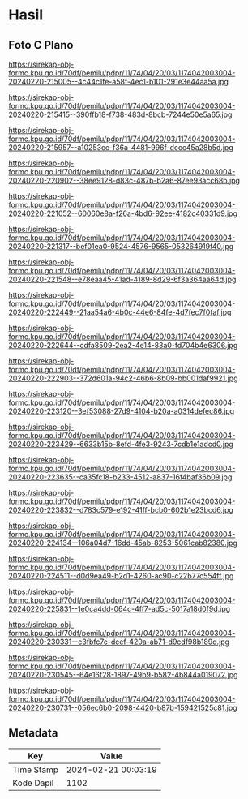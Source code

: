 # Hasil

## Foto C Plano

https://sirekap-obj-formc.kpu.go.id/70df/pemilu/pdpr/11/74/04/20/03/1174042003004-20240220-215005--4c44c1fe-a58f-4ec1-b101-291e3e44aa5a.jpg

https://sirekap-obj-formc.kpu.go.id/70df/pemilu/pdpr/11/74/04/20/03/1174042003004-20240220-215415--390ffb18-f738-483d-8bcb-7244e50e5a65.jpg

https://sirekap-obj-formc.kpu.go.id/70df/pemilu/pdpr/11/74/04/20/03/1174042003004-20240220-215957--a10253cc-f36a-4481-996f-dccc45a28b5d.jpg

https://sirekap-obj-formc.kpu.go.id/70df/pemilu/pdpr/11/74/04/20/03/1174042003004-20240220-220902--38ee9128-d83c-487b-b2a6-87ee93acc68b.jpg

https://sirekap-obj-formc.kpu.go.id/70df/pemilu/pdpr/11/74/04/20/03/1174042003004-20240220-221052--60060e8a-f26a-4bd6-92ee-4182c40331d9.jpg

https://sirekap-obj-formc.kpu.go.id/70df/pemilu/pdpr/11/74/04/20/03/1174042003004-20240220-221317--bef01ea0-9524-4576-9565-053264919f40.jpg

https://sirekap-obj-formc.kpu.go.id/70df/pemilu/pdpr/11/74/04/20/03/1174042003004-20240220-221548--e78eaa45-41ad-4189-8d29-6f3a364aa64d.jpg

https://sirekap-obj-formc.kpu.go.id/70df/pemilu/pdpr/11/74/04/20/03/1174042003004-20240220-222449--21aa54a6-4b0c-44e6-84fe-4d7fec7f0faf.jpg

https://sirekap-obj-formc.kpu.go.id/70df/pemilu/pdpr/11/74/04/20/03/1174042003004-20240220-222644--cdfa8509-2ea2-4e14-83a0-fd704b4e6306.jpg

https://sirekap-obj-formc.kpu.go.id/70df/pemilu/pdpr/11/74/04/20/03/1174042003004-20240220-222903--372d601a-94c2-46b6-8b09-bb001daf9921.jpg

https://sirekap-obj-formc.kpu.go.id/70df/pemilu/pdpr/11/74/04/20/03/1174042003004-20240220-223120--3ef53088-27d9-4104-b20a-a0314defec86.jpg

https://sirekap-obj-formc.kpu.go.id/70df/pemilu/pdpr/11/74/04/20/03/1174042003004-20240220-223429--6633b15b-8efd-4fe3-9243-7cdb1e1adcd0.jpg

https://sirekap-obj-formc.kpu.go.id/70df/pemilu/pdpr/11/74/04/20/03/1174042003004-20240220-223635--ca35fc18-b233-4512-a837-16f4baf36b09.jpg

https://sirekap-obj-formc.kpu.go.id/70df/pemilu/pdpr/11/74/04/20/03/1174042003004-20240220-223832--d783c579-e192-41ff-bcb0-602b1e23bcd6.jpg

https://sirekap-obj-formc.kpu.go.id/70df/pemilu/pdpr/11/74/04/20/03/1174042003004-20240220-224134--106a04d7-16dd-45ab-8253-5061cab82380.jpg

https://sirekap-obj-formc.kpu.go.id/70df/pemilu/pdpr/11/74/04/20/03/1174042003004-20240220-224511--d0d9ea49-b2d1-4260-ac90-c22b77c554ff.jpg

https://sirekap-obj-formc.kpu.go.id/70df/pemilu/pdpr/11/74/04/20/03/1174042003004-20240220-225831--1e0ca4dd-064c-4ff7-ad5c-5017a18d0f9d.jpg

https://sirekap-obj-formc.kpu.go.id/70df/pemilu/pdpr/11/74/04/20/03/1174042003004-20240220-230331--c3fbfc7c-dcef-420a-ab71-d9cdf98b189d.jpg

https://sirekap-obj-formc.kpu.go.id/70df/pemilu/pdpr/11/74/04/20/03/1174042003004-20240220-230545--64e16f28-1897-49b9-b582-4b844a019072.jpg

https://sirekap-obj-formc.kpu.go.id/70df/pemilu/pdpr/11/74/04/20/03/1174042003004-20240220-230731--056ec6b0-2098-4420-b87b-159421525c81.jpg


## Metadata

| Key        | Value               |
| ---------- | ------------------- |
| Time Stamp | 2024-02-21 00:03:19 |
| Kode Dapil | 1102                |



